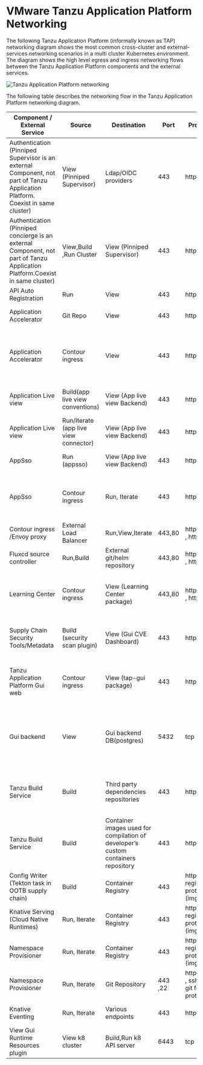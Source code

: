 # VMware Tanzu Application Platform Networking

The following Tanzu Application Platform (informally known as TAP) networking diagram shows the most common cross-cluster and external-services networking scenarios in a multi cluster Kubernetes environment. The diagram shows the high level egress and ingress networking flows between the Tanzu Application Platform components and the external services.

![Tanzu Application Platform networking](img/tap-architecture-planning/tap-networking.jpg)

The following table describes the networking flow in the Tanzu Application Platform networking diagram.

| Component / External Service | Source   | Destination | Port | Protocol | Description
|---                             |---       |---          |---   |---       |---
|Authentication (Pinniped Supervisor is an external Component, not part of Tanzu Application Platform. Coexist in same cluster)  |  View (Pinniped Supervisor) |  Ldap/OIDC providers  |  443 | https | Traffic between pinniped supervisor to oidc provider /ldap from internet egress.
|Authentication (Pinniped concierge is an external Component, not part of Tanzu Application Platform.Coexist in same cluster)  | View,Build ,Run Cluster | View (Pinniped Supervisor)  |  443 | https | Traffic between pinniped supervisor to pinniped concierge and vice versa.
|API Auto Registration  | Run  | View |  443 | https | Traffic routes through shared ingress.
|Application Accelerator  | Git Repo  | View |  443 | https | Traffic to create app accelerator from git from internet egress.
|Application Accelerator  | Contour ingress  | View |  443 | https | Download templated app, traffic routes through shared ingress. Contour/envoy proxy access Accelerator service inside cluster.
|Application Live view | Build(app live view conventions) | View (App live view Backend) | 443 | https | Traffic between appliveview conventions and backend.
|Application Live view | Run/Iterate (app live view connector) | View (App live view Backend) | 443 | https | Traffic between appliveview connector backend.
|AppSso | Run (appsso)| View (App live view Backend) | 443 | https | Traffic between external auth server and appsso.
|AppSso | Contour ingress | Run, Iterate | 443 | https | User request to AppSSO with login token (via shared ingress).Contour/envoy proxy access appsso service inside cluster.
|Contour ingress /Envoy proxy | External Load Balancer | Run,View,Iterate | 443,80 | https(443) , http(80) | Shared ingress for view/run/iterate cluster.
|Fluxcd source controller | Run,Build | External git/helm repository | 443,80 | https(443) , http(80) | Traffic to pull or push from git repo from internet egress.
|Learning Center | Contour ingress| View (Learning Center package)  | 443,80 | https(443) , http(80) | Traffic routes through shared ingress.Contour/envoy proxy access learning center service inside cluster.
|Supply Chain Security Tools/Metadata| Build (security scan plugin)| View (Gui CVE Dashboard)  | 443 | https | Traffic routes through shared ingress to report the scan results to view gui cve’s dashboard.
|Tanzu Application Platform Gui web| Contour ingress| View (tap-gui package)  | 443 | https | Traffic routes through shared ingress for external web url. Contour/envoy proxy access tap-gui service inside cluster.
|Gui backend| View | Gui backend DB(postgres)  | 5432 | tcp | Gui backend DB within the k8s cluster to persist tap gui data (read/write), this traffic remains in-cluster if the database is hosted inside the same cluster.
|Tanzu Build Service| Build | Third party dependencies repositories  | 443 | https | Downloading artifacts necessary to compile applications in different languages (Python, Java, .NET, JavaScript, golang, etc.).
|Tanzu Build Service| Build | Container images used for compilation of developer’s custom containers repository  | 443 | https | Container images from the relocated Tanzu Build Service buildpacks designated container repository.
|Config Writer (Tekton task in OOTB supply chain)| Build | Container Registry  | 443 | https / registry v2 protocol (imgpkg) | Push app configuration to registry for later deployment.
|Knative Serving (Cloud Native Runtimes)| Run, Iterate | Container Registry  | 443 | https / registry v2 protocol (imgpkg) | Resolve tagged images to digests.
|Namespace Provisioner| Run, Iterate | Container Registry  | 443 | https / registry v2 protocol (imgpkg) | Read TAP default per-namespace configuration.
|Namespace Provisioner| Run, Iterate | Git Repository  | 443 ,22 | https(443) , ssh(22) / git fetch protocol | Read user customized additional per-namespace resources from internet egress.
|Knative Eventing| Run, Iterate | Various endpoints  | 443 | https | Eventing sources include cloud providers from internet egress
|View Gui Runtime Resources plugin| View k8 cluster | Build,Run k8 API server | 6443 | tcp | To access Build, Run clusters k8 resources in tap gui runtime resource plugin